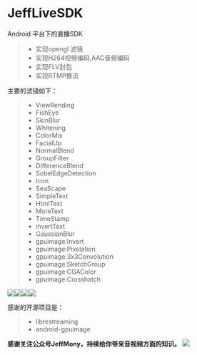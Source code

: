 # JeffLiveSDK
Android 平台下的直播SDK
> * 实现opengl 滤镜
> * 实现H264视频编码,AAC音频编码
> * 实现FLV封包
> * 实现RTMP推流

主要的滤镜如下：
> * ViewRending
> * FishEye
> * SkinBlur
> * Whitening
> * ColorMix
> * FacialUp
> * NormalBlend
> * GroupFilter
> * DifferenceBlend
> * SobelEdgeDetection
> * Icon
> * SeaScape
> * SimpleText
> * HtmlText
> * MoreText
> * TimeStamp
> * invertText
> * GaussianBlur
> * gpuimage:Invert
> * gpuimage:Pixelation
> * gpuimage:3x3Convolution
> * gpuimage:SketchGroup
> * gpuimage:CGAColor
> * gpuimage:Crosshatch

![](./files/test1_low.jpg)![](./files/test2_low.jpg)![](./files/test3_low.jpg)![](./files/test4_low.jpg)

感谢的开源项目是：
> * librestreaming
> * android-gpuimage

**感谢关注公众号JeffMony，持续给你带来音视频方面的知识。**
![](./files/JeffMony.jpg)
